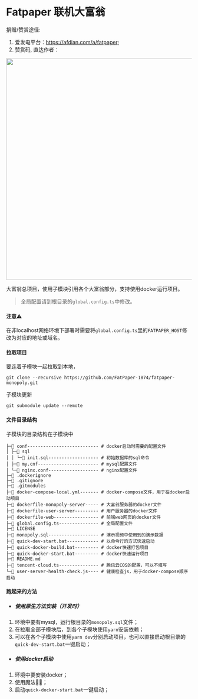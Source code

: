 Fatpaper 联机大富翁
=====
捐赠/赞赏途径:
1. 爱发电平台：https://afdian.com/a/fatpaper;
2. 赞赏码, 直达作者：
<img src="https://fatpaper-1304992673.cos.ap-guangzhou.myqcloud.com/blog/appreciate.png" height="600px" width="600px"/>


大富翁总项目，使用子模块引用各个大富翁部分，支持使用docker运行项目。
>全局配置请到根目录的`global.config.ts`中修改。

#### 注意⚠️
在非localhost网络环境下部署时需要将`global.config.ts`里的`FATPAPER_HOST`修改为对应的地址或域名。

#### 拉取项目
要连着子模块一起拉取到本地，
```
git clone --recursive https://github.com/FatPaper-1874/fatpaper-monopoly.git
```

子模块更新
```
git submodule update --remote
```
#### 文件目录结构
子模块的目录结构在子模块中
```
├─📁 conf--------------------------- # docker启动时需要的配置文件
│ ├─📁 sql
│ │ └─📄 init.sql------------------- # 初始数据库的sql命令
│ ├─📄 my.cnf----------------------- # mysql配置文件
│ └─📄 nginx.conf------------------- # nginx配置文件
├─📄 .dockerignore
├─📄 .gitignore
├─📄 .gitmodules
├─📄 docker-compose-local.yml------- # docker-compose文件，用于在docker启动项目
├─📄 dockerfile-monopoly-server----- # 大富翁服务器的docker文件
├─📄 dockerfile-user-server--------- # 用户服务器的docker文件
├─📄 dockerfile-web----------------- # 前端web网页的docker文件
├─📄 global.config.ts--------------- # 全局配置文件
├─📄 LICENSE
├─📄 monopoly.sql------------------- # 演示视频中使用到的演示数据
├─📄 quick-dev-start.bat------------ # 以命令行的方式快速启动
├─📄 quick-docker-build.bat--------- # docker快速打包项目
├─📄 quick-docker-start.bat--------- # docker快速运行项目
├─📄 README.md
├─📄 tencent-cloud.ts--------------- # 腾讯云COS的配置，可以不填写
└─📄 user-server-health-check.js---- # 健康检查js，用于docker-compose顺序启动
```

#### 跑起来的方法
* ##### 使用原生方法安装（开发时）
1. 环境中要有mysql，运行根目录的`monopoly.sql`文件；
2. 在拉取全部子模块后，到各个子模块使用`yarn`安装依赖；
3. 可以在各个子模块中使用`yarn dev`分别启动项目，也可以直接启动根目录的`quick-dev-start.bat`一键启动；

* ##### 使用docker启动
1. 环境中要安装docker；
2. 使用魔法🧙‍♀️；
3. 启动`quick-docker-start.bat`一键启动；